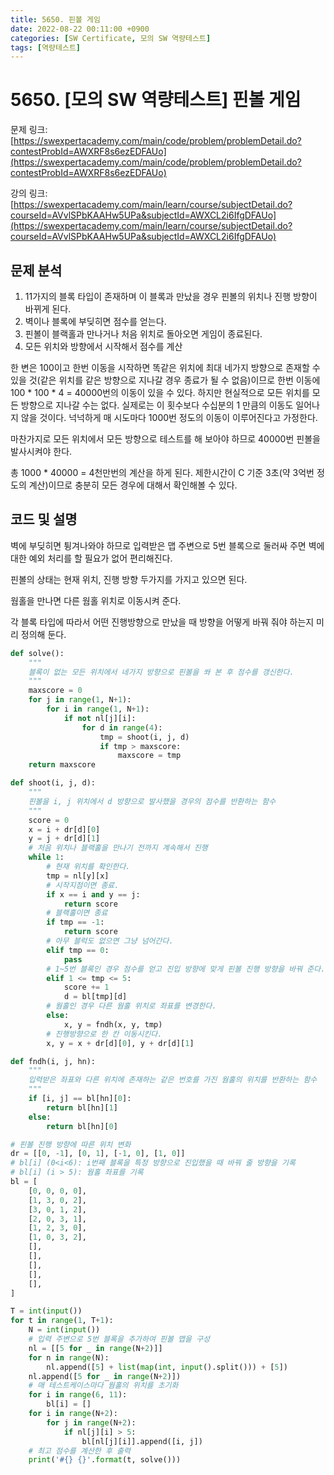 ```yaml
---
title: 5650. 핀볼 게임
date: 2022-08-22 00:11:00 +0900
categories: [SW Certificate, 모의 SW 역량테스트]
tags: [역량테스트]
---
```

# 5650. [모의 SW 역량테스트] 핀볼 게임

문제 링크: [https://swexpertacademy.com/main/code/problem/problemDetail.do?contestProbId=AWXRF8s6ezEDFAUo](https://swexpertacademy.com/main/code/problem/problemDetail.do?contestProbId=AWXRF8s6ezEDFAUo)

강의 링크: [https://swexpertacademy.com/main/learn/course/subjectDetail.do?courseId=AVvlSPbKAAHw5UPa&subjectId=AWXCL2i6IfgDFAUo](https://swexpertacademy.com/main/learn/course/subjectDetail.do?courseId=AVvlSPbKAAHw5UPa&subjectId=AWXCL2i6IfgDFAUo)

## 문제 분석

1. 11가지의 블록 타입이 존재하며 이 블록과 만났을 경우 핀볼의 위치나 진행 방향이 바뀌게 된다.
2. 벽이나 블록에 부딪히면 점수를 얻는다.
3. 핀볼이 블랙홀과 만나거나 처음 위치로 돌아오면 게임이 종료된다.
4. 모든 위치와 방향에서 시작해서 점수를 계산

한 변은 100이고 한번 이동을 시작하면 똑같은 위치에 최대 네가지 방향으로 존재할 수 있을 것(같은 위치를 같은 방향으로 지나갈 경우 종료가 될 수 없음)이므로 한번 이동에 100 * 100 * 4 = 40000번의 이동이 있을 수 있다. 하지만 현실적으로 모든 위치를 모든 방향으로 지나갈 수는 없다. 실제로는 이 횟수보다 수십분의 1 만큼의 이동도 일어나지 않을 것이다. 넉넉하게 매 시도마다 1000번 정도의 이동이 이루어진다고 가정한다.

마찬가지로 모든 위치에서 모든 방향으로 테스트를 해 보아야 하므로 40000번 핀볼을 발사시켜야 한다.

총 1000 * 40000 = 4천만번의 계산을 하게 된다. 제한시간이 C 기준 3초(약 3억번 정도의 계산)이므로 충분히 모든 경우에 대해서 확인해볼 수 있다.

## 코드 및 설명

벽에 부딪히면 튕겨나와야 하므로 입력받은 맵 주변으로 5번 블록으로 둘러싸 주면 벽에 대한 예외 처리를 할 필요가 없어 편리해진다.

핀볼의 상태는 현재 위치, 진행 방향 두가지를 가지고 있으면 된다.

웜홀을 만나면 다른 웜홀 위치로 이동시켜 준다.

각 블록 타입에 따라서 어떤 진행방향으로 만났을 때 방향을 어떻게 바꿔 줘야 하는지 미리 정의해 둔다.

```python
def solve():
    """
    블록이 없는 모든 위치에서 네가지 방향으로 핀볼을 쏴 본 후 점수를 갱신한다.
    """
    maxscore = 0
    for j in range(1, N+1):
        for i in range(1, N+1):
            if not nl[j][i]:
                for d in range(4):
                    tmp = shoot(i, j, d)
                    if tmp > maxscore:
                        maxscore = tmp
    return maxscore

def shoot(i, j, d):
    """
    핀볼을 i, j 위치에서 d 방향으로 발사했을 경우의 점수를 반환하는 함수
    """
    score = 0
    x = i + dr[d][0]
    y = j + dr[d][1]
    # 처음 위치나 블랙홀을 만나기 전까지 계속해서 진행
    while 1:
        # 현재 위치를 확인한다.
        tmp = nl[y][x]
        # 시작지점이면 종료.
        if x == i and y == j:
            return score
        # 블랙홀이면 종료
        if tmp == -1:
            return score
        # 아무 블럭도 없으면 그냥 넘어간다.
        elif tmp == 0:
            pass
        # 1~5번 블록인 경우 점수를 얻고 진입 방향에 맞게 핀볼 진행 방향을 바꿔 준다.
        elif 1 <= tmp <= 5:
            score += 1
            d = bl[tmp][d]
        # 웜홀인 경우 다른 웜홀 위치로 좌표를 변경한다.
        else:
            x, y = fndh(x, y, tmp)
        # 진행방향으로 한 칸 이동시킨다.
        x, y = x + dr[d][0], y + dr[d][1]

def fndh(i, j, hn):
    """
    입력받은 좌표와 다른 위치에 존재하는 같은 번호를 가진 웜홀의 위치를 반환하는 함수
    """
    if [i, j] == bl[hn][0]:
        return bl[hn][1]
    else:
        return bl[hn][0]

# 핀볼 진행 방향에 따른 위치 변화
dr = [[0, -1], [0, 1], [-1, 0], [1, 0]]
# bl[i] (0<i<6): i번째 블록을 특정 방향으로 진입했을 때 바꿔 줄 방향을 기록
# bl[i] (i > 5): 웜홀 좌표를 기록
bl = [
    [0, 0, 0, 0],
    [1, 3, 0, 2],
    [3, 0, 1, 2],
    [2, 0, 3, 1],
    [1, 2, 3, 0],
    [1, 0, 3, 2],
    [],
    [],
    [],
    [],
    [],
]

T = int(input())
for t in range(1, T+1):
    N = int(input())
    # 입력 주변으로 5번 블록을 추가하여 핀볼 맵을 구성
    nl = [[5 for _ in range(N+2)]]
    for n in range(N):
        nl.append([5] + list(map(int, input().split())) + [5])
    nl.append([5 for _ in range(N+2)])
    # 매 테스트케이스마다 웜홀의 위치를 초기화
    for i in range(6, 11):
        bl[i] = []
    for i in range(N+2):
        for j in range(N+2):
            if nl[j][i] > 5:
                bl[nl[j][i]].append([i, j])
	# 최고 점수를 계산한 후 출력
    print('#{} {}'.format(t, solve()))
```